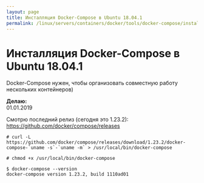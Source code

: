 ```yaml
---
layout: page
title: Инсталляция Docker-Compose в Ubuntu 18.04.1
permalink: /linux/servers/containers/docker/tools/docker-compose/install/ubuntu/
---
```


# Инсталляция Docker-Compose в Ubuntu 18.04.1

Docker-Compose нужен, чтобы организовать совместную работу нескольких контейнеров)


**Делаю:**  
01.01.2019

Смотрю последний релиз (сегодня это 1.23.2):
https://github.com/docker/compose/releases

    # curl -L https://github.com/docker/compose/releases/download/1.23.2/docker-compose-`uname -s`-`uname -m` > /usr/local/bin/docker-compose

    # chmod +x /usr/local/bin/docker-compose

    $ docker-compose --version
    docker-compose version 1.23.2, build 1110ad01
